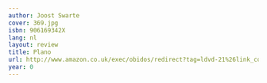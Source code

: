 ```yaml
---
author: Joost Swarte
cover: 369.jpg
isbn: 906169342X
lang: nl
layout: review
title: Plano
url: http://www.amazon.co.uk/exec/obidos/redirect?tag=ldvd-21%26link_code=xm2%26camp=2025%26creative=165953%26path=http://www.amazon.co.uk/gp/redirect.html%253fASIN=906169342X%2526tag=ldvd-21%2526lcode=xm2%2526cID=2025%2526ccmID=165953%2526location=/o/ASIN/906169342X%25253FSubscriptionId=0VJDVJ14KM0P0VXDCQ82
year: 0
---
```

